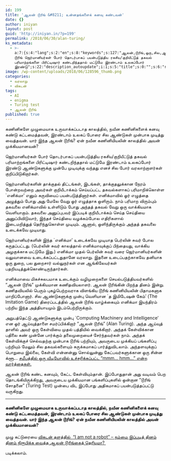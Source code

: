 ```yaml
---
id: 199
title: 'ஆலன் டூரிங் &#8211; உன்னதங்களைக் கனவு கண்டவன்'
date: {}
author: iniyan
layout: post
guid: 'http://iniyan.in/?p=199'
permalink: /2018/06/30/alan-turing/
ks_metadata:
  - >-
    a:7:{s:4:"lang";s:2:"en";s:8:"keywords";s:127:"ஆலன்,டூரிங்,ஒரு,சில,ஆண்டுகளுக்கு,இந்த,ஓர்,சுவர்";s:19:"keywords_autoupdate";i:1;s:11:"description";s:435:"ஆலன்
    டூரிங் ஜெர்மானியர்கள் போர் தொடர்பாகப் பயன்படுத்திய ரகசிய/குறியீட்டுத் தகவல்
    பரிமாற்றங்களை பிரிட்டிஷார் கண்டறிந்ததால் மட்டுமே இரண்டாம் உலகப்போர்
    இரண்டு";s:22:"description_autoupdate";i:1;s:5:"title";s:0:"";s:6:"robots";s:12:"index,follow";}
image: /wp-content/uploads/2018/06/128596_thumb.png
categories:
  - வரலாறு
  - விகடன்
tags:
  - AI
  - enigma
  - Turing test
  - ஆலன் டூரிங்
published: true
---
```

கணினிகளே முழுமையாக உருவாக்கப்படாத காலத்தில், நவீன கணினிகளைக் கனவு கண்டு கட்டமைத்தவன், இரண்டாம் உலகப் போரை சில ஆண்டுகள் முன்பாக முடித்து வைத்தவன். யார் இந்த ஆலன் டூரிங்? ஏன் நவீன கணினியியலின் காலத்தில் அவன் முக்கியமானவன்?

ஜெர்மானியர்கள் போர் தொடர்பாகப் பயன்படுத்திய ரகசிய/குறியீட்டுத் தகவல் பரிமாற்றங்களை பிரிட்டிஷார் கண்டறிந்ததால் மட்டுமே இரண்டாம் உலகப்போர் இரண்டு ஆண்டுகளுக்கு முன்பே முடிவுக்கு வந்தது எனச் சில போர் வரலாற்றாளர்கள் குறிப்பிடுகிறார்கள்.

ஜெர்மானியர்களின் தாக்குதல் திட்டங்கள், இடங்கள், தாக்குதலுக்கான நேரம் போன்றவற்றை அவர்கள் குறியீடாக்கம் செய்யப்பட்ட தகவல்களாகப் பரிமாறிக்கொள்ள \`எனிக்மா’ எனும் கருவியைப் பயன்படுத்தினார்கள். எனிக்மாவில் ஓர் எழுத்தை அழுத்தும் போது அது மேலே வேறு ஓர் எழுத்தாக ஒளிரும். நாம் பரிமாற விரும்பும் தகவலை எனிக்மாவில் உள்ளிடும் போது அந்தத் தகவல் வேறு ஒரு வாக்கியமாக வெளியாகும். தகவலை அனுப்புபவர் இப்படிக் குறியீடாக்கம் செய்த செய்தியை அனுப்பிவிடுவார், இந்தச் செய்தியை வழக்கம்போல எதிரிகளால் இடைமறித்துத் தெரிந்துகொள்ள முடியும். ஆனால், ஒளிந்திருக்கும் அந்தத் தகவலை உடைக்கவே முடியாது.

ஜெர்மானியர்களின் இந்த \`எனிக்மா’ உடைக்கவே முடியாத பெர்லின் சுவர் போல கருதப்பட்டது. (பெர்லின் சுவர் காலத்தால் எனிக்மாவுக்குப் பிந்தையது, வாக்கிய அழகுக்காக மட்டுமே இது.) எனிக்மா முதல் பெர்லின் சுவர் வரை ஜெர்மானியர்களின் வலுவானவை உடைக்கப்பட்டதுதானே வரலாறு. இதனை உடைப்பதற்காகவே தனியாக ஒரு துறை, பல துறைசார் வல்லுநர்கள் என ஆங்கிலேயர்கள் பதறியடித்துக்கொண்டிருந்தார்கள்.

எனிக்மாவை மிகச்சுலபமாக உடைக்கும் வழிமுறைகளை செயல்படுத்தியவர்களில் &#8220;ஆலன் டூரிங்” முக்கியமான கணிதவியலாளர். ஆலன் டூரிங்கின் பிறந்த தினம் இன்று. கணிதவியலில் பெரும் புகழ்பெற்றவராக விளங்கிய டூரிங் கணினியியலின் பிதாமகனாக மாறிப்போனார். சில ஆண்டுகளுக்கு முன்பு வெளியான \`த இமிடேஷன் கேம்’ (The Imitation Game) திரைப்படத்தில் ஆலன் டூரிங் வாழ்க்கையும் எனிக்மா இயந்திரம் பற்றிய இந்த அத்தியாயமும் இடம்பெற்றிருக்கும்.

அறுபத்தெட்டு ஆண்டுகளுக்கு முன்பு \`Computing Machinery and Intelligence&#8217; என ஓர் ஆய்வுத்தாளை சமர்ப்பிக்கிறார் &#8220;ஆலன் டூரிங்&#8221; (Alan Turing). அந்த ஆய்வுத் தாளில் அவர் ஒரு கேள்வியை முதல் பத்தியில் வைக்கிறார். அந்தக் கேள்விக்கான பதிலை கண் முன்னே பார்க்கும் தலைமுறையைச் சேர்ந்தவர்கள் நாம். அந்தக் கேள்விக்குச் செல்வதற்கு முன்பாக டூரிங் பற்றியும், அவருடைய முக்கியப் பங்களிப்பு பற்றியும் மேலும் சில தகவல்களையும் சுருக்கமாகப் பார்த்துவிடலாம். அந்தளவுக்குப் பொறுமை இல்லை, கேள்வி என்னன்னு சொல்லுன்னு கேட்பவர்களுக்கான ஒரு சின்ன க்ளூ… <a href="https://www.vikatan.com/news/miscellaneous/124725-most-important-products-google-introduced-in-developer-conference.html" target="_blank" rel="noopener noreferrer">சமீபத்தில் ஒரு வீடியோவில் உச்சரிக்கப்பட்ட &#8220;mmm… hmm…” என்ற வார்த்தைகள்.</a>

ஆலன் டூரிங் கண்ட கனவும், கேட்ட கேள்வியும்தான். இப்போதுதான் அது வடிவம் பெற தொடங்கியிருக்கிறது, அவருடைய முக்கியமான பங்களிப்புகளில் ஒன்றான &#8220;டூரிங் சோதனை” (Turing Test) முன்பை விட இப்போது அதிகமாகப் பயன்படுத்தப்பட்டு வருகிறது.

* * *

#### கணினிகளே முழுமையாக உருவாக்கப்படாத காலத்தில், நவீன கணினிகளைக் கனவு கண்டு கட்டமைத்தவன், இரண்டாம் உலகப் போரை சில ஆண்டுகள் முன்பாக முடித்து வைத்தவன். யார் இந்த ஆலன் டூரிங்? ஏன் நவீன கணினியியலின் காலத்தில் அவன் முக்கியமானவன்?

முழு கட்டுரையை [விகடன் தளத்தில்  ](https://www.vikatan.com/news/information-technology)[&#8220;I am not a robot&#8221; &#8211; நம்மை இப்படித் தினம் தினம் நிரூபிக்க வைத்த ஆலன் டூரிங்கைத் தெரியுமா? ](https://www.vikatan.com/news/information-technology/128596-alan-turing-the-man-who-constituted-modern-computing-machines.html)

படிக்கலாம்.
